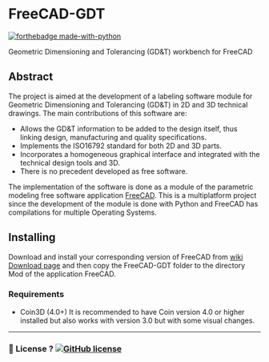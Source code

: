 FreeCAD-GDT
===========

[![forthebadge made-with-python](http://ForTheBadge.com/images/badges/made-with-python.svg)](https://www.python.org/)

Geometric Dimensioning and Tolerancing (GD&T) workbench for FreeCAD

Abstract
----------

The project is aimed at the development of a labeling software module for Geometric Dimensioning and Tolerancing (GD&T) in 2D and 3D technical drawings. The main contributions of this software are:

-	Allows the GD&T information to be added to the design itself, thus linking design, manufacturing and quality specifications.
-	Implements the ISO16792 standard for both 2D and 3D parts.
-	Incorporates a homogeneous graphical interface and integrated with the technical design tools and 3D.
-	There is no precedent developed as free software.

The implementation of the software is done as a module of the parametric modeling free software application [FreeCAD](http://freecadweb.org). This is a multiplatform project since the development of the module is done with Python and FreeCAD has compilations for multiple Operating Systems.

Installing
----------

Download and install your corresponding version of FreeCAD from [wiki Download page](http://www.freecadweb.org/wiki/Download) and then copy the FreeCAD-GDT folder to the directory Mod of the application FreeCAD.

### Requirements

- Coin3D (4.0+) It is recommended to have Coin version 4.0 or higher installed but also works with version 3.0 but with some visual changes.

----

### :scroll: License ? [![GitHub license](https://img.shields.io/github/license/juanvanyo/FreeCAD-GDT.svg)](https://github.com/juanvanyo/FreeCAD-GDT/blob/master/LICENSE)
